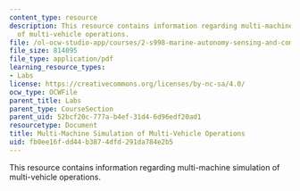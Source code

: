 ```yaml
---
content_type: resource
description: This resource contains information regarding multi-machine simulation
  of multi-vehicle operations.
file: /ol-ocw-studio-app/courses/2-s998-marine-autonomy-sensing-and-communications-spring-2012/fb0ee16fdd44b3874dfd291da784e2b5_MIT2_S998S12_Lab08.pdf
file_size: 814095
file_type: application/pdf
learning_resource_types:
- Labs
license: https://creativecommons.org/licenses/by-nc-sa/4.0/
ocw_type: OCWFile
parent_title: Labs
parent_type: CourseSection
parent_uid: 52bcf20c-777a-b4ef-31d4-6d96edf20ad1
resourcetype: Document
title: Multi-Machine Simulation of Multi-Vehicle Operations
uid: fb0ee16f-dd44-b387-4dfd-291da784e2b5
---
```

This resource contains information regarding multi-machine simulation of multi-vehicle operations.